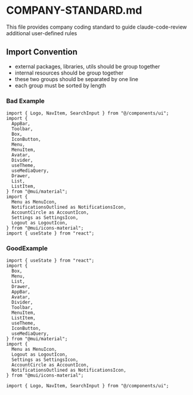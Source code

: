 # COMPANY-STANDARD.md

This file provides company coding standard to guide claude-code-review additional user-defined rules

## Import Convention
- external packages, libraries, utils should be group together
- internal resources should be group together
- these two groups should be separated by one line
- each group must be sorted by length

### Bad Example
```
import { Logo, NavItem, SearchInput } from "@/components/ui";
import {
  AppBar,
  Toolbar,
  Box,
  IconButton,
  Menu,
  MenuItem,
  Avatar,
  Divider,
  useTheme,
  useMediaQuery,
  Drawer,
  List,
  ListItem,
} from "@mui/material";
import {
  Menu as MenuIcon,
  NotificationsOutlined as NotificationsIcon,
  AccountCircle as AccountIcon,
  Settings as SettingsIcon,
  Logout as LogoutIcon,
} from "@mui/icons-material";
import { useState } from "react";
```

### GoodExample
```
import { useState } from "react";
import {
  Box,
  Menu,
  List,
  Drawer,
  AppBar,
  Avatar,
  Divider,
  Toolbar,
  MenuItem,
  ListItem,
  useTheme,
  IconButton,
  useMediaQuery,
} from "@mui/material";
import {
  Menu as MenuIcon,
  Logout as LogoutIcon,
  Settings as SettingsIcon,
  AccountCircle as AccountIcon,
  NotificationsOutlined as NotificationsIcon,
} from "@mui/icons-material";

import { Logo, NavItem, SearchInput } from "@/components/ui";
```